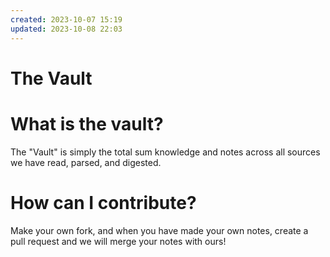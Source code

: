 ```yaml
---
created: 2023-10-07 15:19
updated: 2023-10-08 22:03
---
```

# The Vault

# What is the vault?
The "Vault" is simply the total sum knowledge and notes across all sources we have read, parsed, and digested. 

# How can I contribute?
Make your own fork, and when you have made your own notes, create a pull request and we will merge your notes with ours!
